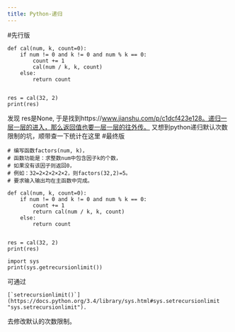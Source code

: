```yaml
---
title: Python-递归
---
```


#先行版
```
def cal(num, k, count=0):
    if num != 0 and k != 0 and num % k == 0:
        count += 1
        cal(num / k, k, count)
    else:
        return count


res = cal(32, 2)
print(res)
```
发现 res是None, 于是找到https://www.jianshu.com/p/c1dcf423e128。递归一层一层的进入，那么返回值也要一层一层的往外传。
又想到python递归默认次数限制的坑，顺带查一下统计在这里
#最终版
```
# 编写函数factors(num, k)，
# 函数功能是：求整数num中包含因子k的个数，
# 如果没有该因子则返回0，
# 例如：32=2×2×2×2×2，则factors(32,2)=5。
# 要求输入输出均在主函数中完成。

def cal(num, k, count=0):
    if num != 0 and k != 0 and num % k == 0:
        count += 1
        return cal(num / k, k, count)
    else:
        return count


res = cal(32, 2)
print(res)

import sys
print(sys.getrecursionlimit())
```

可通过
```
[`setrecursionlimit()`](https://docs.python.org/3.4/library/sys.html#sys.setrecursionlimit "sys.setrecursionlimit").

```
去修改默认的次数限制。
